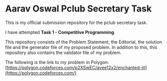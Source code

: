 # Aarav Oswal Pclub Secretary Task
This is my official submission repository for the pclub secretary task.

I have attempted **Task 1 - Competitive Programming**.

This repository consists of the Problem Statement, the Editorial, the solution file and the generator file of my proposed problem. In addition to this, this repository also contains the validator file of my problem.

The following is the link to my problem in Polygon:
[https://polygon.codeforces.com/p2XSwEC/avee12x2/enchanted-iit](https://polygon.codeforces.com/)
